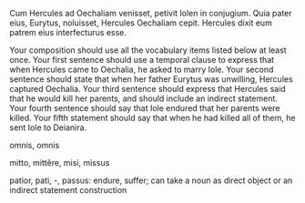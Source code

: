 Cum Hercules ad Oechaliam venisset, petivit Iolen in conjugium. Quia pater eius, Eurytus, noluisset, Hercules Oechaliam cepit. Hercules dixit eum patrem eius interfecturus esse.

Your composition should use all the vocabulary items listed below at least once.
Your first sentence should use a temporal clause to express that when Hercules came to Oechalia, he asked to marry Iole.
Your second sentence should state that when her father Eurytus was unwilling, Hercules captured Oechalia.
Your third sentence should express that Hercules said that he would kill her parents, and should include an indirect statement.
Your fourth sentence should say that Iole endured that her parents were killed.
Your fifth statement should say that when he had killed all of them, he sent Iole to Deianira.

omnis, omnis

mitto, mittĕre, misi, missus



patior, pati, -, passus: endure, suffer; can take a noun as direct object or an indirect statement construction
